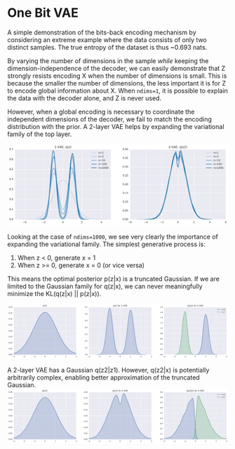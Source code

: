 # One Bit VAE

A simple demonstration of the bits-back encoding mechanism by considering an extreme example where the data consists of only two distinct samples. The true entropy of the dataset is thus ~0.693 nats.

By varying the number of dimensions in the sample *while* keeping the dimension-independence of the decoder, we can easily demonstrate that Z strongly resists encoding X when the number of dimensions is small. This is because the smaller the number of dimensions, the less important it is for Z to encode global information about X. When `ndims=1`, it is possible to explain the data with the decoder alone, and Z is never used.

However, when a global encoding is necessary to coordinate the independent dimensions of the decoder, we fail to match the encoding distribution with the prior. A 2-layer VAE helps by expanding the variational family of the top layer.

![](./images/encoding_over_time.png)

Looking at the case of `ndims=1000`, we see very clearly the importance of expanding the variational family. The simplest generative process is: 

1. When z < 0, generate x = 1
2. When z >= 0, generate x = 0 (or vice versa)

This means the optimal posterior p(z|x) is a truncated Gaussian. If we are limited to the Gaussian family for q(z|x), we can never meaningfully minimize the KL(q(z|x) || p(z|x)). 

![](./images/vae1_dim=1000.png)

A 2-layer VAE has a Gaussian q(z2|z1). However, q(z2|x) is potentially arbitrarily complex, enabling better approximation of the truncated Gaussian.
![](./images/vae2_dim=1000.png)
